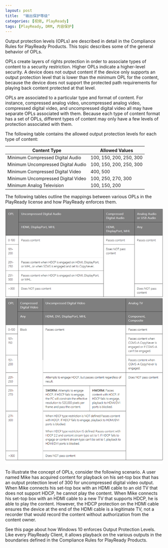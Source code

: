 ```yaml
---
layout: post
title:  "输出保护等级"
categories: [视频, PlayReady]
tags: [PlayReady, DRM, 内容保护]
---
```


Output protection levels (OPLs) are described in detail in the Compliance Rules for PlayReady Products. This topic describes some of the general behavior of OPLs.

OPLs create layers of rights protection in order to associate types of content to a security restriction. Higher OPLs indicate a higher-level security. A device does not output content if the device only supports an output protection level that is lower than the minimum OPL for the content, because the device does not support the protected path requirements for playing back content protected at that level.

OPLs are associated to a particular type and format of content. For instance, compressed analog video, uncompressed analog video, compressed digital video, and uncompressed digital video all may have separate OPLs associated with them. Because each type of content format has a set of OPLs, different types of content may only have a few levels of protection associated with them.

The following table contains the allowed output protection levels for each type of content:

|Content Type	|Allowed Values|
|---------------|--------------|
|Minimum Compressed Digital Audio	|100, 150, 200, 250, 300|
|Minimum Uncompressed Digital Audio	|100, 150, 200, 250, 300|
|Minimum Compressed Digital Video	|400, 500|
|Minimum Uncompressed Digital Video	|100, 250, 270, 300|
|Minimum Analog Television	|100, 150, 200|

The following tables outline the mappings between various OPLs in the PlayReady license and how PlayReady enforces them.

![](/assets/pr-opl/tab1.png)
![](/assets/pr-opl/tab2.png)

To illustrate the concept of OPLs, consider the following scenario. A user named Mike has acquired content for playback on his set-top box that has an output protection level of 300 for uncompressed digital video output. When Mike connects his set-top box with an HDMI cable to an old TV that does not support HDCP, he cannot play the content. When Mike connects his set-top box with an HDMI cable to a new TV that supports HDCP, he is able to play the content. However, the HDCP protection on the HDMI cable ensures the device at the end of the HDMI cable is a legitimate TV, not a recorder that would record the content without authorization from the content owner.

See this page about how Windows 10 enforces Output Protection Levels. Like every PlayReady Client, it allows playback on the various outputs in the boundaries defined in the Compliance Rules for PlayReady Products.
